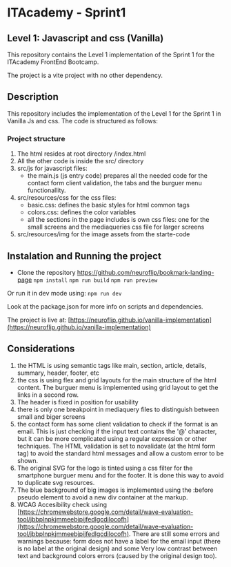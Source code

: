 # ITAcademy - Sprint1
## Level 1: Javascript and css (Vanilla)

This repository contains the Level 1 implementation of the Sprint 1 for the ITAcademy FrontEnd Bootcamp.

The project is a vite project with no other dependency.

## Description

This repository includes the implementation of the Level 1 for the Sprint 1 in Vanilla Js and css. The code is structured as follows:

### Project structure

1. The html resides at root directory /index.html
2. All the other code is inside the src/ directory
3. src/js for javascript files: 
    - the main.js (js entry code) prepares all the needed code for the contact form client validation, the tabs and the burguer menu functionallity.
4. src/resources/css for the css files: 
    - basic.css: defines the basic styles for html common tags
    - colors.css: defines the color variables
    - all the sections in the page includes is own css files: one for the small screens and the mediaqueries css file for larger screens
5. src/resources/img for the image assets from the starte-code


## Instalation and Running the project

- Clone the repository https://github.com/neuroflip/bookmark-landing-page
`npm install`
`npm run build`
`npm run preview`

Or run it in dev mode using:
`npm run dev`

Look at the package.json for more info on scripts and dependencies.

The project is live at: [https://neuroflip.github.io/vanilla-implementation](https://neuroflip.github.io/vanilla-implementation)

## Considerations

1. the HTML is using semantic tags like main, section, article, details, summary, header, footer, etc
2. the css is using flex and grid layouts for the main structure of the html content. The burguer menu is implemented using grid layout to get the links in a second row.
3. The header is fixed in position for usability
4. there is only one breakpoint in mediaquery files to distinguish between small and biger screens
5. the contact form has some client validation to check if the format is an email. This is just checking if the input text contains the '@' character, but it can be more complicated using a regular expression or other techniques. The HTML validation is set to novalidate (at the html form tag) to avoid the standard html messages and allow a custom error to be shown.
6. The original SVG for the logo is tinted using a css filter for the smartphone burguer menu and for the footer. It is done this way to avoid to duplicate svg resources.
7. The blue background of big images is implemented using the :before pseudo element to avoid a new div container at the markup.
8. WCAG Accesibility check using [https://chromewebstore.google.com/detail/wave-evaluation-tool/jbbplnpkjmmeebjpijfedlgcdilocofh](https://chromewebstore.google.com/detail/wave-evaluation-tool/jbbplnpkjmmeebjpijfedlgcdilocofh). There are still some errors and warnings because: form does not have a label for the email input (there is no label at the original design) and some Very low contrast between text and background colors errors (caused by the original design too).
